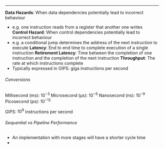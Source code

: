 ***
**Data Hazards**: When data dependencies potentially lead to incorrect behaviour
* e.g. one instruction reads from a register that another one writes
**Control Hazard**: When control dependencies potentially lead to incorrect behaviour
* e.g. a conditional jump determines the address of the next instruction to execute
**Latency**: End to end time to complete execution of a single instruction
**Retirement Latency**: Time between the completion of one instruction and the completion of the next instruction
**Throughput**: The rate at which instructions complete
* Typically expressed in GIPS: giga instructions per second

###### Conversions
Millisecond (ms): $10^{-3}$
Microsecond (µs): $10^{-6}$
Nanosecond (ns): $10^{-9}$
Picosecond (ps): $10^{-12}$

GIPS: $10^9$ instructions per second

###### Sequential vs Pipeline Performance
* An implementation with more stages will have a shorter cycle time
* 

